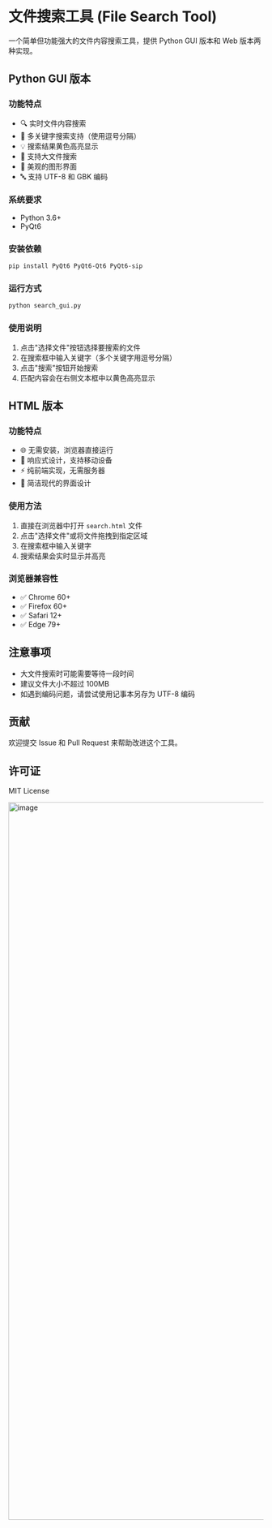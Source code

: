 # 文件搜索工具 (File Search Tool)

一个简单但功能强大的文件内容搜索工具，提供 Python GUI 版本和 Web 版本两种实现。

## Python GUI 版本

### 功能特点

- 🔍 实时文件内容搜索
- 🎯 多关键字搜索支持（使用逗号分隔）
- 💡 搜索结果黄色高亮显示
- 📝 支持大文件搜索
- 🌈 美观的图形界面
- 🔤 支持 UTF-8 和 GBK 编码

### 系统要求

- Python 3.6+
- PyQt6

### 安装依赖

```bash
pip install PyQt6 PyQt6-Qt6 PyQt6-sip
```

### 运行方式

```bash
python search_gui.py
```

### 使用说明

1. 点击"选择文件"按钮选择要搜索的文件
2. 在搜索框中输入关键字（多个关键字用逗号分隔）
3. 点击"搜索"按钮开始搜索
4. 匹配内容会在右侧文本框中以黄色高亮显示

## HTML 版本

### 功能特点

- 🌐 无需安装，浏览器直接运行
- 📱 响应式设计，支持移动设备
- ⚡ 纯前端实现，无需服务器
- 🎨 简洁现代的界面设计

### 使用方法

1. 直接在浏览器中打开 `search.html` 文件
2. 点击"选择文件"或将文件拖拽到指定区域
3. 在搜索框中输入关键字
4. 搜索结果会实时显示并高亮

### 浏览器兼容性

- ✅ Chrome 60+
- ✅ Firefox 60+
- ✅ Safari 12+
- ✅ Edge 79+

## 注意事项

- 大文件搜索时可能需要等待一段时间
- 建议文件大小不超过 100MB
- 如遇到编码问题，请尝试使用记事本另存为 UTF-8 编码

## 贡献

欢迎提交 Issue 和 Pull Request 来帮助改进这个工具。

## 许可证

MIT License

<img width="1415" alt="image" src="https://github.com/user-attachments/assets/90ad7f41-5ec2-4196-a651-06bff75fdc5e" />
